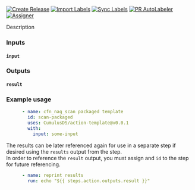 [![Create Release][release-badge]][release-url]
[![Import Labels][import-labels-badge]][import-labels-url]
[![Sync Labels][sync-labels-badge]][sync-labels-url]
[![PR AutoLabeler][autolabeler-badge]][autolabeler-url]
[![Assigner][assigner-badge]][assigner-url]

Description

### Inputs
#### `input`

### Outputs
#### `result`

### Example usage
```yaml
      - name: cfn_nag_scan packaged template
        id: scan-packaged
        uses: CumulusDS/action-template@v0.0.1
        with:
          input: some-input
```

The results can be later referenced again for use in a separate step if desired using the `results` output from the step.  
In order to reference the `result` output, you must assign and `id` to the step for future referencing.

```yaml
      - name: reprint results
        run: echo "${{ steps.action.outputs.result }}" 
```


[release-badge]: https://github.com/CumulusDS/action-template/actions/workflows/release.yml/badge.svg
[release-url]: https://github.com/CumulusDS/action-template/actions/workflows/release.yml
[import-labels-badge]: https://github.com/CumulusDS/action-template/actions/workflows/labels_import.yml/badge.svg
[import-labels-url]: https://github.com/CumulusDS/action-template/actions/workflows/labels_import.yml
[sync-labels-badge]: https://github.com/CumulusDS/action-template/actions/workflows/labels_sync.yml/badge.svg
[sync-labels-url]: https://github.com/CumulusDS/action-template/actions/workflows/labels_sync.yml
[autolabeler-badge]: https://github.com/CumulusDS/action-template/actions/workflows/autolabeler.yml/badge.svg
[autolabeler-url]: https://github.com/CumulusDS/action-template/actions/workflows/autolabeler.yml
[assigner-badge]: https://github.com/CumulusDS/action-template/actions/workflows/assign.yml/badge.svg
[assigner-url]: https://github.com/CumulusDS/action-template/actions/workflows/assign.yml
